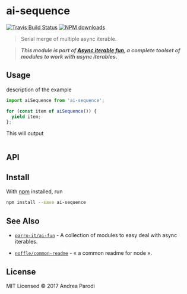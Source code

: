 # ai-sequence

[![Travis Build Status](https://img.shields.io/travis/parro-it/ai-sequence/master.svg)](http://travis-ci.org/parro-it/ai-sequence)
[![NPM downloads](https://img.shields.io/npm/dt/ai-sequence.svg)](https://npmjs.org/package/ai-sequence)

> Serial  merge of multiple async iterable.


> **_This module is part of
> [Async iterable fun](https://github.com/parro-it/ai-fun), a complete toolset
> of modules to work with async iterables._**

## Usage

description of the example

```js
import aiSequence from 'ai-sequence';

for (const item of aiSequence()) {
  yield item;
};
```

This will output

```
```

## API

## Install

With [npm](https://npmjs.org/) installed, run

```bash
npm install --save ai-sequence
```

## See Also

- [`parro-it/ai-fun`](https://github.com/parro-it/ai-fun) - A collection of modules to easy deal with async iterables.

- [`noffle/common-readme`](https://github.com/noffle/common-readme) - « a common readme for node ».



## License

MIT Licensed
© 2017 Andrea Parodi

